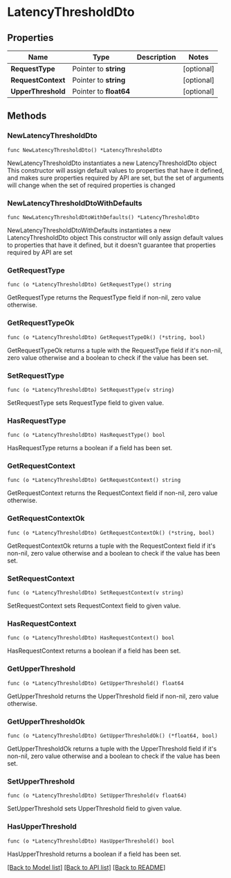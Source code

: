 # LatencyThresholdDto

## Properties

Name | Type | Description | Notes
------------ | ------------- | ------------- | -------------
**RequestType** | Pointer to **string** |  | [optional] 
**RequestContext** | Pointer to **string** |  | [optional] 
**UpperThreshold** | Pointer to **float64** |  | [optional] 

## Methods

### NewLatencyThresholdDto

`func NewLatencyThresholdDto() *LatencyThresholdDto`

NewLatencyThresholdDto instantiates a new LatencyThresholdDto object
This constructor will assign default values to properties that have it defined,
and makes sure properties required by API are set, but the set of arguments
will change when the set of required properties is changed

### NewLatencyThresholdDtoWithDefaults

`func NewLatencyThresholdDtoWithDefaults() *LatencyThresholdDto`

NewLatencyThresholdDtoWithDefaults instantiates a new LatencyThresholdDto object
This constructor will only assign default values to properties that have it defined,
but it doesn't guarantee that properties required by API are set

### GetRequestType

`func (o *LatencyThresholdDto) GetRequestType() string`

GetRequestType returns the RequestType field if non-nil, zero value otherwise.

### GetRequestTypeOk

`func (o *LatencyThresholdDto) GetRequestTypeOk() (*string, bool)`

GetRequestTypeOk returns a tuple with the RequestType field if it's non-nil, zero value otherwise
and a boolean to check if the value has been set.

### SetRequestType

`func (o *LatencyThresholdDto) SetRequestType(v string)`

SetRequestType sets RequestType field to given value.

### HasRequestType

`func (o *LatencyThresholdDto) HasRequestType() bool`

HasRequestType returns a boolean if a field has been set.

### GetRequestContext

`func (o *LatencyThresholdDto) GetRequestContext() string`

GetRequestContext returns the RequestContext field if non-nil, zero value otherwise.

### GetRequestContextOk

`func (o *LatencyThresholdDto) GetRequestContextOk() (*string, bool)`

GetRequestContextOk returns a tuple with the RequestContext field if it's non-nil, zero value otherwise
and a boolean to check if the value has been set.

### SetRequestContext

`func (o *LatencyThresholdDto) SetRequestContext(v string)`

SetRequestContext sets RequestContext field to given value.

### HasRequestContext

`func (o *LatencyThresholdDto) HasRequestContext() bool`

HasRequestContext returns a boolean if a field has been set.

### GetUpperThreshold

`func (o *LatencyThresholdDto) GetUpperThreshold() float64`

GetUpperThreshold returns the UpperThreshold field if non-nil, zero value otherwise.

### GetUpperThresholdOk

`func (o *LatencyThresholdDto) GetUpperThresholdOk() (*float64, bool)`

GetUpperThresholdOk returns a tuple with the UpperThreshold field if it's non-nil, zero value otherwise
and a boolean to check if the value has been set.

### SetUpperThreshold

`func (o *LatencyThresholdDto) SetUpperThreshold(v float64)`

SetUpperThreshold sets UpperThreshold field to given value.

### HasUpperThreshold

`func (o *LatencyThresholdDto) HasUpperThreshold() bool`

HasUpperThreshold returns a boolean if a field has been set.


[[Back to Model list]](../README.md#documentation-for-models) [[Back to API list]](../README.md#documentation-for-api-endpoints) [[Back to README]](../README.md)


